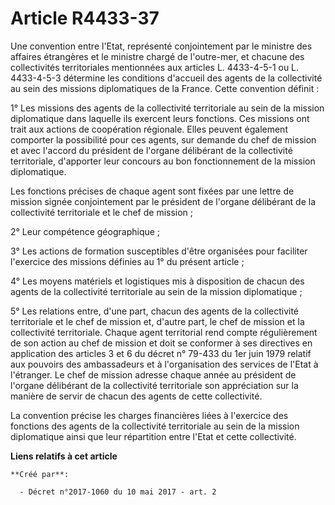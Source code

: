 # Article R4433-37

Une convention entre l'Etat, représenté conjointement par le ministre des affaires étrangères et le ministre chargé de
l'outre-mer, et chacune des collectivités territoriales mentionnées aux articles L. 4433-4-5-1 ou L. 4433-4-5-3 détermine les
conditions d'accueil des agents de la collectivité au sein des missions diplomatiques de la France. Cette convention
définit :

1° Les missions des agents de la collectivité territoriale au sein de la mission diplomatique dans laquelle ils exercent
leurs fonctions. Ces missions ont trait aux actions de coopération régionale. Elles peuvent également comporter la
possibilité pour ces agents, sur demande du chef de mission et avec l'accord du président de l'organe délibérant de la
collectivité territoriale, d'apporter leur concours au bon fonctionnement de la mission diplomatique.

Les fonctions précises de chaque agent sont fixées par une lettre de mission signée conjointement par le président de
l'organe délibérant de la collectivité territoriale et le chef de mission ;

2° Leur compétence géographique ;

3° Les actions de formation susceptibles d'être organisées pour faciliter l'exercice des missions définies au 1° du présent
article ;

4° Les moyens matériels et logistiques mis à disposition de chacun des agents de la collectivité territoriale au sein de la
mission diplomatique ;

5° Les relations entre, d'une part, chacun des agents de la collectivité territoriale et le chef de mission et, d'autre part,
le chef de mission et la collectivité territoriale. Chaque agent territorial rend compte régulièrement de son action au chef
de mission et doit se conformer à ses directives en application des articles 3 et 6 du décret n° 79-433 du 1er juin 1979
relatif aux pouvoirs des ambassadeurs et à l'organisation des services de l'Etat à l'étranger. Le chef de mission adresse
chaque année au président de l'organe délibérant de la collectivité territoriale son appréciation sur la manière de servir de
chacun des agents de cette collectivité.

La convention précise les charges financières liées à l'exercice des fonctions des agents de la collectivité territoriale au
sein de la mission diplomatique ainsi que leur répartition entre l'Etat et cette collectivité.

**Liens relatifs à cet article**

	**Créé par**:

	  - Décret n°2017-1060 du 10 mai 2017 - art. 2

